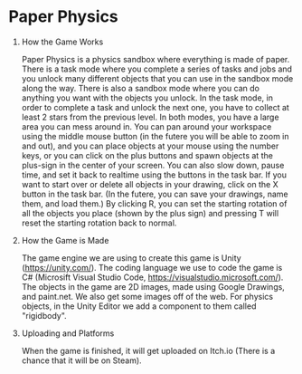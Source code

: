 # Paper Physics
1. How the Game Works
    
      Paper Physics is a physics sandbox where everything is made of paper. There is a task mode where you complete a series of tasks and jobs and you unlock many different objects that you can use in the sandbox mode along the way. There is also a sandbox mode where you can do anything you want with the objects you unlock. In the task mode, in order to complete a task and unlock the next one, you have to collect at least 2 stars from the previous level. In both modes, you have a large area you can mess around in. You can pan around your workspace using the middle mouse button (in the futere you will be able to zoom in and out), and you can place objects at your mouse using the number keys, or you can click on the plus buttons and spawn objects at the plus-sign in the center of your screen. You can also slow down, pause time, and set it back to realtime using the buttons in the task bar. If you want to start over or delete all objects in your drawing, click on the X button in the task bar. (In the futere, you can save your drawings, name them, and load them.) By clicking R, you can set the starting rotation of all the objects you place (shown by the plus sign) and pressing T will reset the starting rotation back to normal.
    
2. How the Game is Made
    
      The game engine we are using to create this game is Unity (https://unity.com/). The coding language we use to code the game is C# (Microsift Visual Studio Code, https://visualstudio.microsoft.com/). The objects in the game are 2D images, made using Google Drawings, and paint.net. We also get some images off of the web. For physics objects, in the Unity Editor we add a component to them called "rigidbody".
    
3. Uploading and Platforms
    
      When the game is finished, it will get uploaded on Itch.io (There is a chance that it will be on Steam).
